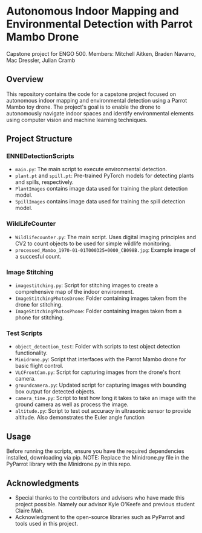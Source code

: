 # Autonomous Indoor Mapping and Environmental Detection with Parrot Mambo Drone
Capstone project for ENGO 500. Members: Mitchell Aitken, Braden Navarro, Mac Dressler, Julian Cramb



## Overview
This repository contains the code for a capstone project focused on autonomous indoor mapping and environmental detection using a Parrot Mambo toy drone. The project's goal is to enable the drone to autonomously navigate indoor spaces and identify environmental elements using computer vision and machine learning techniques.

## Project Structure

### ENNEDetectionScripts
- `main.py`: The main script to execute environmental detection.
- `plant.pt` and `spill.pt`: Pre-trained PyTorch models for detecting plants and spills, respectively.
- `PlantImages` contains image data used for training the plant detection model.
- `SpillImages` contains image data used for training the spill detection model.

### WildLifeCounter
- `Wildlifecounter.py`: The main script. Uses digital imaging principles and CV2 to count objects to be used for simple wildlife monitoring.
- `processed_Mambo_1970-01-01T000325+0000_CB098B.jpg`: Example image of a succesful count.

### Image Stitching
- `imagestitching.py`: Script for stitching images to create a comprehensive map of the indoor environment.
- `ImageStitchingPhotosDrone`: Folder containing images taken from the drone for stitching.
- `ImageStitchingPhotosPhone`: Folder containing images taken from a phone for stitching.

### Test Scripts
- `object_detection_test`: Folder with scripts to test object detection functionality.
- `Minidrone.py`: Script that interfaces with the Parrot Mambo drone for basic flight control.
- `VLCFrontCam.py`: Script for capturing images from the drone's front camera.
- `groundcamera.py`: Updated script for capturing images with bounding box output for detected objects.
- `camera_time.py`: Script to test how long it takes to take an image with the ground camera as well as process the image.
- `altitude.py`: Script to test out accuracy in ultrasonic sensor to provide altitude. Also demonstrates the Euler angle function

## Usage
Before running the scripts, ensure you have the required dependencies installed, downloading via pip. 
NOTE: Replace the Minidrone.py file in the PyParrot library with the Minidrone.py in this repo.



 ## Acknowledgments
- Special thanks to the contributors and advisors who have made this project possible. Namely our advisor Kyle O'Keefe and previous student Claire Mah.
- Acknowledgment to the open-source libraries such as PyParrot and tools used in this project.
 
